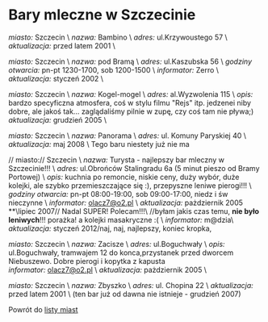 # Bary mleczne w Szczecinie

*miasto:*  Szczecin    \\
*nazwa:*  Bambino   \\
*adres:*  ul.Krzywoustego 57   \\
*aktualizacja:* przed latem 2001 \\




*miasto:*  Szczecin    \\
*nazwa:*  pod Bramą   \\
*adres:*  ul.Kaszubska 56   \\
*godziny otwarcia:*  pn-pt 1230-1700, sob 1200-1500   \\
*informator:*  Zerro   \\
*aktualizacja:*    styczeń 2002   \\



*miasto:*  Szczecin    \\
*nazwa:*  Kogel-mogel   \\
*adres:*  al.Wyzwolenia 115   \\
*opis:* bardzo specyficzna atmosfera, coś w stylu filmu "Rejs" itp. jedzenei niby dobre, ale jakoś tak... zaglądaliśmy pilnie w zupę, czy coś tam nie pływa;)
*aktualizacja:* grudzień 2005 \\



*miasto:*  Szczecin    \\
*nazwa:*  Panorama   \\
*adres:*  ul. Komuny Paryskiej 40   \\
*aktualizacja:* maj 2008 \\
Tego baru niestety już nie ma 


//
miasto://  Szczecin    \\
*nazwa:*  Turysta - najlepszy bar mleczny w Szczecinie!!!  \\ 
*adres:*  ul.Obrońców Stalingradu 6a (5 minut pieszo od Bramy Portowej) \\
*opis:*  kuchnia po remoncie, niskie ceny, duży wybór, duże kolejki, ale szybko przemieszczające się :), przepyszne leniwe pierogi!!!   \\
*godziny otwarcia:*  pn-pt 08:00-19:00, sob 09:00-17:00, niedz i św nieczynne   \\
*informator:*  olacz7@o2.pl   \\
*aktualizacja:*    pażdziernik 2005   
\**\lipiec 2007// Nadal SUPER! Polecam!!!\\
//byłam jakis czas temu, __nie było leniwych__!!! porażka! a kolejki masakryczne :( \\
*informator:* m@dzia\\
*aktualizacja:* styczeń 2012/naj, naj, najlepszy, koniec kropka,


*miasto:*  Szczecin    \\
*nazwa:*  Zacisze   \\
*adres:*  ul.Boguchwały   \\
*opis:*  ul.Boguchwały, tramwajem 12 do konca,przystanek przed dworcem Niebuszewo. Dobre pierogi i kopytka z kapusta   
*informator:*  olacz7@o2.pl   \\
*aktualizacja:* pażdziernik 2005 \\



*miasto:*  Szczecin    \\
*nazwa:*  Zbyszko   \\
*adres:*  ul. Chopina 22   \\
*aktualizacja:* przed latem 2001 \\
(ten bar już od dawna nie istnieje - grudzień 2007)

Powrót do [listy miast](/bary_mleczne)


